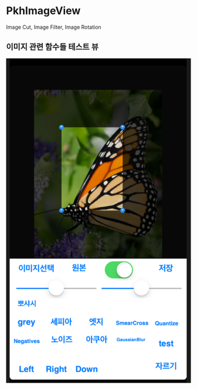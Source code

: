 # PkhImageView
Image Cut, Image Filter, Image Rotation

## 이미지 관련 함수들 테스트 뷰 
![blogimg](https://github.com/pkh0225/PkhImageView/blob/master/screen.png)
